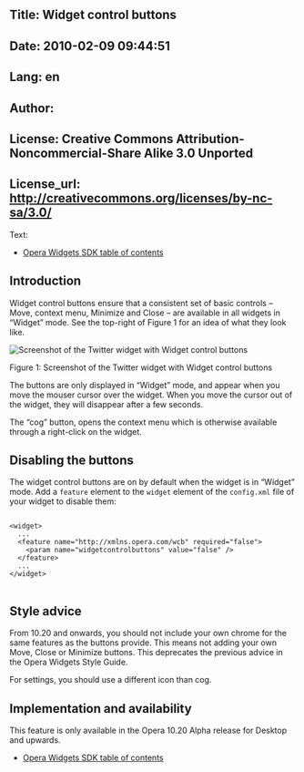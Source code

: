 Title: Widget control buttons
----
Date: 2010-02-09 09:44:51
----
Lang: en
----
Author: 
----
License: Creative Commons Attribution-Noncommercial-Share Alike 3.0 Unported
----
License_url: http://creativecommons.org/licenses/by-nc-sa/3.0/
----
Text:

<ul class="seriesNav">
<li><a href="http://dev.opera.com/articles/view/opera-widgets-sdk/" rel="index">Opera Widgets SDK table of contents</a></li>
</ul>

<h2>Introduction</h2>

<p>Widget control buttons ensure that a consistent set of basic controls – Move, context menu, Minimize and Close – are available in all widgets in “Widget” mode. See the top-right of Figure 1 for an idea of what they look like.</p>

<img src="http://forum-test.oslo.osa/kirby/content/articles/335-widget-control-buttons/widget_control_buttons.png" title="Screenshot of the Twitter widget with Widget control buttons" alt="Screenshot of the Twitter widget with Widget control buttons" />
<p class="comment">Figure 1: Screenshot of the Twitter widget with Widget control buttons</p>

<p>The buttons are only displayed in “Widget” mode, and appear when you move the mouser cursor over the widget. When you move the cursor out of the widget, they will disappear after a few seconds.</p>

<p>The “cog” button, opens the context menu which is otherwise available through a right-click on the widget.</p>

<h2>Disabling the buttons</h2>

<p>The widget control buttons are on by default when the widget is in “Widget” mode. Add a <code>feature</code> element to the <code>widget</code> element of the <code>config.xml</code> file of your widget to disable them:</p>

<pre>
<code>
&lt;widget&gt;
  ...
  &lt;feature name=&quot;http://xmlns.opera.com/wcb&quot; required=&quot;false&quot;&gt; 
    &lt;param name=&quot;widgetcontrolbuttons&quot; value=&quot;false&quot; /&gt; 
  &lt;/feature&gt;
  ...
&lt;/widget&gt;
</code>
</pre>

<h2>Style advice</h2>

<p>From 10.20 and onwards, you should not include your own chrome for the same features as the buttons provide. This means not adding your own Move, Close or Minimize buttons. This deprecates the previous advice in the Opera Widgets Style Guide.</p>

<p>For settings, you should use a different icon than cog.</p>

<h2>Implementation and availability</h2>

<p>This feature is only available in the Opera 10.20 Alpha release for Desktop and upwards.</p>

<ul class="seriesNav">
<li><a href="http://dev.opera.com/articles/view/opera-widgets-sdk/" rel="index">Opera Widgets SDK table of contents</a></li>
</ul>     
            
